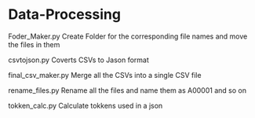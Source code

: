 # Data-Processing

Foder_Maker.py
Create Folder for the corresponding file names and move the files in them

csvtojson.py
Coverts CSVs to Jason format

final_csv_maker.py
Merge all the CSVs into a single CSV file 

rename_files.py
Rename all the files and name them as A00001 and so on

tokken_calc.py
Calculate tokkens used in a json
